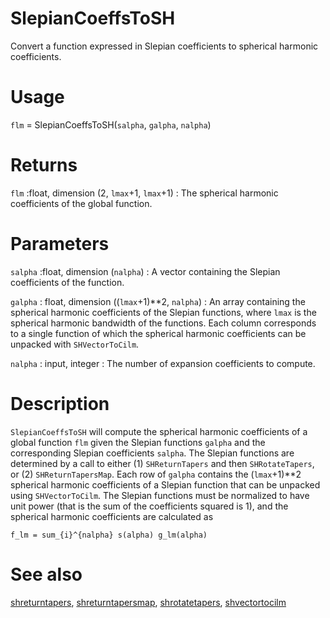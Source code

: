 # SlepianCoeffsToSH

Convert a function expressed in Slepian coefficients to spherical harmonic coefficients.

# Usage

`flm` = SlepianCoeffsToSH(`salpha`, `galpha`, `nalpha`)

# Returns

`flm` :float, dimension (2, `lmax`+1, `lmax`+1)
:   The spherical harmonic coefficients of the global function.

# Parameters

`salpha` :float, dimension (`nalpha`)
:   A vector containing the Slepian coefficients of the function.

`galpha` : float, dimension ((`lmax`+1)\*\*2, `nalpha`)
:   An array containing the spherical harmonic coefficients of the Slepian functions, where `lmax` is the spherical harmonic bandwidth of the functions. Each column corresponds to a single function of which the spherical harmonic coefficients can be unpacked with `SHVectorToCilm`.

`nalpha` : input, integer
:   The number of expansion coefficients to compute.

# Description

`SlepianCoeffsToSH` will compute the spherical harmonic coefficients of a global function `flm` given the Slepian functions `galpha` and the corresponding Slepian coefficients `salpha`. The Slepian functions are determined by a call to either (1) `SHReturnTapers` and then `SHRotateTapers`, or (2) `SHReturnTapersMap`. Each row of `galpha` contains the (`lmax`+1)\*\*2 spherical harmonic coefficients of a Slepian function that can be unpacked using `SHVectorToCilm`. The Slepian functions must be normalized to have unit power (that is the sum of the coefficients squared is 1), and the spherical harmonic coefficients are calculated as

`f_lm = sum_{i}^{nalpha} s(alpha) g_lm(alpha)`  

# See also

[shreturntapers](pyshreturntapers.html), [shreturntapersmap](pyshreturntapersmap.html), [shrotatetapers](pyshrotatetapers.html), [shvectortocilm](pyshvectortocilm.html)

